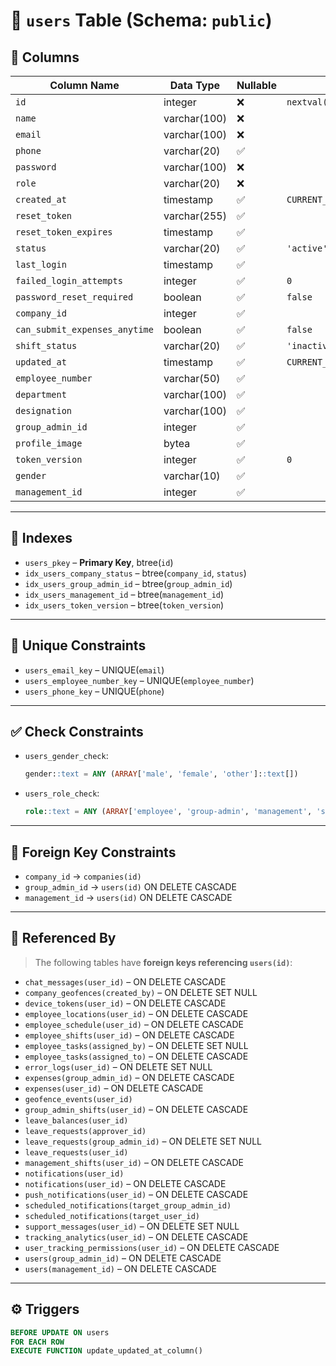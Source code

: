 # 📄 `users` Table (Schema: `public`)

## 🧩 Columns

| Column Name               | Data Type                 | Nullable | Default                                  |
|--------------------------|---------------------------|----------|------------------------------------------|
| `id`                     | integer                   | ❌       | `nextval('users_id_seq'::regclass)`      |
| `name`                   | varchar(100)              | ❌       |                                          |
| `email`                  | varchar(100)              | ❌       |                                          |
| `phone`                  | varchar(20)               | ✅       |                                          |
| `password`               | varchar(100)              | ❌       |                                          |
| `role`                   | varchar(20)               | ❌       |                                          |
| `created_at`             | timestamp                 | ✅       | `CURRENT_TIMESTAMP`                      |
| `reset_token`            | varchar(255)              | ✅       |                                          |
| `reset_token_expires`    | timestamp                 | ✅       |                                          |
| `status`                 | varchar(20)               | ✅       | `'active'::character varying`            |
| `last_login`             | timestamp                 | ✅       |                                          |
| `failed_login_attempts`  | integer                   | ✅       | `0`                                      |
| `password_reset_required`| boolean                   | ✅       | `false`                                  |
| `company_id`             | integer                   | ✅       |                                          |
| `can_submit_expenses_anytime` | boolean            | ✅       | `false`                                  |
| `shift_status`           | varchar(20)               | ✅       | `'inactive'::character varying`          |
| `updated_at`             | timestamp                 | ✅       | `CURRENT_TIMESTAMP`                      |
| `employee_number`        | varchar(50)               | ✅       |                                          |
| `department`             | varchar(100)              | ✅       |                                          |
| `designation`            | varchar(100)              | ✅       |                                          |
| `group_admin_id`         | integer                   | ✅       |                                          |
| `profile_image`          | bytea                     | ✅       |                                          |
| `token_version`          | integer                   | ✅       | `0`                                      |
| `gender`                 | varchar(10)               | ✅       |                                          |
| `management_id`          | integer                   | ✅       |                                          |

---

## 🔑 Indexes

- `users_pkey` – **Primary Key**, btree(`id`)
- `idx_users_company_status` – btree(`company_id`, `status`)
- `idx_users_group_admin_id` – btree(`group_admin_id`)
- `idx_users_management_id` – btree(`management_id`)
- `idx_users_token_version` – btree(`token_version`)

---

## 🔐 Unique Constraints

- `users_email_key` – UNIQUE(`email`)
- `users_employee_number_key` – UNIQUE(`employee_number`)
- `users_phone_key` – UNIQUE(`phone`)

---

## ✅ Check Constraints

- `users_gender_check`:  
  ```sql
  gender::text = ANY (ARRAY['male', 'female', 'other']::text[])
  ```

- `users_role_check`:  
  ```sql
  role::text = ANY (ARRAY['employee', 'group-admin', 'management', 'super-admin']::text[])
  ```

---

## 🔗 Foreign Key Constraints

- `company_id` → `companies(id)`
- `group_admin_id` → `users(id)` ON DELETE CASCADE
- `management_id` → `users(id)` ON DELETE CASCADE

---

## 🔁 Referenced By

> The following tables have **foreign keys referencing `users(id)`**:

- `chat_messages(user_id)` – ON DELETE CASCADE  
- `company_geofences(created_by)` – ON DELETE SET NULL  
- `device_tokens(user_id)` – ON DELETE CASCADE  
- `employee_locations(user_id)` – ON DELETE CASCADE  
- `employee_schedule(user_id)` – ON DELETE CASCADE  
- `employee_shifts(user_id)` – ON DELETE CASCADE  
- `employee_tasks(assigned_by)` – ON DELETE SET NULL  
- `employee_tasks(assigned_to)` – ON DELETE CASCADE  
- `error_logs(user_id)` – ON DELETE SET NULL  
- `expenses(group_admin_id)` – ON DELETE CASCADE  
- `expenses(user_id)` – ON DELETE CASCADE  
- `geofence_events(user_id)`  
- `group_admin_shifts(user_id)` – ON DELETE CASCADE  
- `leave_balances(user_id)`  
- `leave_requests(approver_id)`  
- `leave_requests(group_admin_id)` – ON DELETE SET NULL  
- `leave_requests(user_id)`  
- `management_shifts(user_id)` – ON DELETE CASCADE  
- `notifications(user_id)`  
- `notifications(user_id)` – ON DELETE CASCADE  
- `push_notifications(user_id)` – ON DELETE CASCADE  
- `scheduled_notifications(target_group_admin_id)`  
- `scheduled_notifications(target_user_id)`  
- `support_messages(user_id)` – ON DELETE SET NULL  
- `tracking_analytics(user_id)` – ON DELETE CASCADE  
- `user_tracking_permissions(user_id)` – ON DELETE CASCADE  
- `users(group_admin_id)` – ON DELETE CASCADE  
- `users(management_id)` – ON DELETE CASCADE  

---

## ⚙️ Triggers

```sql
BEFORE UPDATE ON users
FOR EACH ROW
EXECUTE FUNCTION update_updated_at_column()
```